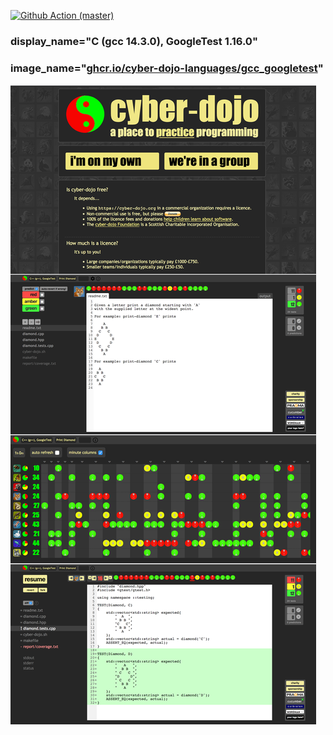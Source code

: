 [![Github Action (master)](https://github.com/cyber-dojo-start-points/gcc-googletest/actions/workflows/main.yml/badge.svg)](https://github.com/cyber-dojo-start-points/gcc-googletest/actions)

### display_name="C (gcc 14.3.0), GoogleTest 1.16.0"
### image_name="[ghcr.io/cyber-dojo-languages/gcc_googletest](https://hub.docker.com/repository/docker/cyberdojofoundation/gcc_googletest)"

![cyber-dojo.org home page](https://github.com/cyber-dojo/cyber-dojo/blob/master/shared/home_page_snapshot.png)

